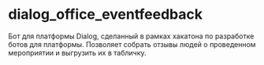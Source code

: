 # dialog_office_eventfeedback
Бот для платформы Dialog, сделанный в рамках хакатона по разработке ботов для платформы. Позволяет собрать отзывы людей о проведенном мероприятии и выгрузить их в табличку.
